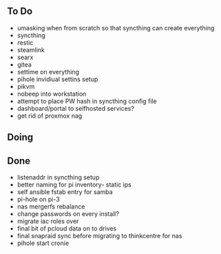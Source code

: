## To Do

- umasking when from scratch so that syncthing can create everything
- syncthing
- restic
- steamlink
- searx
- gitea
- settime on everything
- pihole invidiual settins setup
- pikvm
- nobeep into workstation
- attempt to place PW hash in syncthing config file
- dashboard/portal to selfhosted services?
- get rid of proxmox nag

## Doing


## Done

- listenaddr in syncthing setup
- better naming for pi inventory- static ips
- self ansible fstab entry for samba
- pi-hole on pi-3
- nas mergerfs rebalance
- change passwords on every install?
- migrate iac roles over
- final bit of pcloud data on to drives
- final snapraid sync before migrating to thinkcentre for nas
- pihole start cronie
